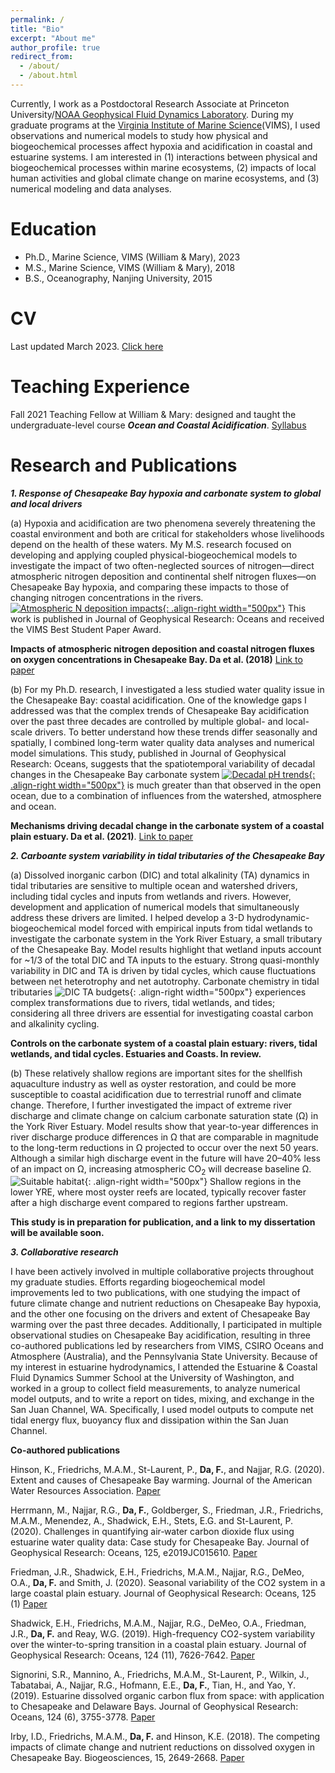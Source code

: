```yaml
---
permalink: /
title: "Bio"
excerpt: "About me"
author_profile: true
redirect_from: 
  - /about/
  - /about.html
---
```


Currently, I work as a Postdoctoral Research Associate at Princeton University/[NOAA Geophysical Fluid Dynamics Laboratory](https://www.gfdl.noaa.gov). During my graduate programs at the [Virginia Institute of Marine Science](https://www.vims.edu)(VIMS), I used observations and numerical models to study how physical and biogeochemical processes affect hypoxia and acidification in coastal and estuarine systems. I am interested in (1) interactions between physical and biogeochemical processes within marine ecosystems, (2) impacts of local human activities and global climate change on marine ecosystems, and (3) numerical modeling and data analyses. 


# Education
* Ph.D., Marine Science, VIMS (William & Mary), 2023
* M.S., Marine Science, VIMS (William & Mary), 2018
* B.S., Oceanography, Nanjing University, 2015


# CV
Last updated March 2023. [Click here](/files/FeiDa_Updated_CV_March2023.pdf)


# Teaching Experience
Fall 2021 Teaching Fellow at William & Mary: designed and taught the undergraduate-level course **_Ocean and Coastal Acidification_**. [Syllabus](/files/Fall2021_FeiDa_syllabus_end_of_semester.pdf)


# Research and Publications

**_1. Response of Chesapeake Bay hypoxia and carbonate system to global and local drivers_**
  
  (a) Hypoxia and acidification are two phenomena severely threatening the coastal environment and both are critical for stakeholders whose livelihoods depend on the health of these waters. My M.S. research focused on developing and applying coupled physical-biogeochemical models to investigate the impact of two often-neglected sources of nitrogen—direct atmospheric nitrogen deposition and continental shelf nitrogen fluxes—on Chesapeake Bay hypoxia, and comparing these impacts to those of changing nitrogen concentrations in the rivers. [![Atmospheric N deposition impacts](/images/Fig1.png){: .align-right width="500px"}](http://doi.org/10.1029/2018JC014009) This work is published in Journal of Geophysical Research: Oceans and received the VIMS Best Student Paper Award.

**Impacts of atmospheric nitrogen deposition and coastal nitrogen fluxes on oxygen concentrations in Chesapeake Bay. Da et al. (2018)**
[Link to paper](http://doi.org/10.1029/2018JC014009)

  (b) For my Ph.D. research, I investigated a less studied water quality issue in the Chesapeake Bay: coastal acidification. One of the knowledge gaps I addressed was that the complex trends of Chesapeake Bay acidification over the past three decades are controlled by multiple global- and local-scale drivers. To better understand how these trends differ seasonally and spatially, I combined long-term water quality data analyses and numerical model simulations. This study, published in Journal of Geophysical Research: Oceans, suggests that the spatiotemporal variability of decadal changes in the Chesapeake Bay carbonate system [![Decadal pH trends](/images/Fig2.png){: .align-right width="500px"}](https://doi.org/10.1029/2021JC017239) is much greater than that observed in the open ocean, due to a combination of influences from the watershed, atmosphere and ocean. 

**Mechanisms driving decadal change in the carbonate system of a coastal plain estuary. Da et al. (2021)**.
[Link to paper](https://doi.org/10.1029/2021JC017239) 

**_2. Carboante system variability in tidal tributaries of the Chesapeake Bay_**

  (a) Dissolved inorganic carbon (DIC) and total alkalinity (TA) dynamics in tidal tributaries are sensitive to multiple ocean and watershed drivers, including tidal cycles and inputs from wetlands and rivers. However, development and application of numerical models that simultaneously address these drivers are limited. I helped develop a 3-D hydrodynamic-biogeochemical model forced with empirical inputs from tidal wetlands to investigate the carbonate system in the York River Estuary, a small tributary of the Chesapeake Bay. Model results highlight that wetland inputs account for ~1/3 of the total DIC and TA inputs to the estuary. Strong quasi-monthly variability in DIC and TA is driven by tidal cycles, which cause fluctuations between net heterotrophy and net autotrophy. Carbonate chemistry in tidal tributaries ![DIC TA budgets](/images/Fig3.png){: .align-right width="500px"} experiences complex transformations due to rivers, tidal wetlands, and tides; considering all three drivers are essential for investigating coastal carbon and alkalinity cycling.

**Controls on the carbonate system of a coastal plain estuary: rivers, tidal wetlands, and tidal cycles. Estuaries and Coasts. In review.**

  (b) These relatively shallow regions are important sites for the shellfish aquaculture industry as well as oyster restoration, and could be more susceptible to coastal acidification due to terrestrial runoff and climate change. Therefore, I further investigated the impact of extreme river discharge and climate change on calcium carbonate saturation state (Ω) in the York River Estuary. Model results show that year-to-year differences in river discharge produce differences in Ω that are comparable in magnitude to the long-term reductions in Ω projected to occur over the next 50 years. Although a similar high discharge event in the future will have 20–40% less of an impact on Ω, increasing atmospheric CO<sub>2</sub> will decrease baseline Ω. ![Suitable habitat](/images/Fig4.png){: .align-right width="500px"} Shallow regions in the lower YRE, where most oyster reefs are located, typically recover faster after a high discharge event compared to regions farther upstream. 
  
  **This study is in preparation for publication, and a link to my dissertation will be available soon.**

**_3. Collaborative research_**
 
  I have been actively involved in multiple collaborative projects throughout my graduate studies. Efforts regarding biogeochemical model improvements led to two publications, with one studying the impact of future climate change and nutrient reductions on Chesapeake Bay hypoxia, and the other one focusing on the drivers and extent of Chesapeake Bay warming over the past three decades. Additionally, I participated in multiple observational studies on Chesapeake Bay acidification, resulting in three co-authored publications led by researchers from VIMS, CSIRO Oceans and Atmosphere (Australia), and the Pennsylvania State University. Because of my interest in estuarine hydrodynamics, I attended the Estuarine & Coastal Fluid Dynamics Summer School at the University of Washington, and worked in a group to collect field measurements, to analyze numerical model outputs, and to write a report on tides, mixing, and exchange in the San Juan Channel, WA. Specifically, I used model outputs to compute net tidal energy flux, buoyancy flux and dissipation within the San Juan Channel.

**Co-authored publications**

Hinson, K., Friedrichs, M.A.M., St-Laurent, P., **Da, F.**, and Najjar, R.G. (2020). Extent and causes of Chesapeake Bay warming. Journal of the American Water Resources Association. [Paper](https://doi.org/10.1111/1752-1688.12916) 

Herrmann, M., Najjar, R.G., **Da, F.**, Goldberger, S., Friedman, J.R., Friedrichs, M.A.M., Menendez, A., Shadwick, E.H., Stets, E.G. and St-Laurent, P. (2020). Challenges in quantifying air‐water carbon dioxide flux using estuarine water quality data: Case study for Chesapeake Bay. Journal of Geophysical Research: Oceans, 125, e2019JC015610. [Paper](https://doi.org/10.1029/2019JC015610) 

Friedman, J.R., Shadwick, E.H., Friedrichs, M.A.M., Najjar, R.G., DeMeo, O.A., **Da, F.** and Smith, J. (2020). Seasonal variability of the CO2 system in a large coastal plain estuary. Journal of Geophysical Research: Oceans, 125 (1) [Paper](https://doi.org/10.1029/2019JC015609)

Shadwick, E.H., Friedrichs, M.A.M., Najjar, R.G., DeMeo, O.A., Friedman, J.R., **Da, F.** and Reay, W.G. (2019). High-frequency CO2-system variability over the winter-to-spring transition in a coastal plain estuary. Journal of Geophysical Research: Oceans, 124 (11), 7626-7642. [Paper](https://doi.org/10.1029/2019JC015246)

Signorini, S.R., Mannino, A., Friedrichs, M.A.M., St-Laurent, P., Wilkin, J., Tabatabai, A., Najjar, R.G., Hofmann, E.E., **Da, F.**, Tian, H., and Yao, Y. (2019). Estuarine dissolved organic carbon flux from space: with application to Chesapeake and Delaware Bays. Journal of Geophysical Research: Oceans, 124 (6), 3755-3778. [Paper](https://doi.org/10.1029/2018JC014646)

Irby, I.D., Friedrichs, M.A.M., **Da, F.** and Hinson, K.E. (2018). The competing impacts of climate change and nutrient reductions on dissolved oxygen in Chesapeake Bay. Biogeosciences, 15, 2649-2668. [Paper](https://doi.org/10.5194/bg-15-2649-2018)